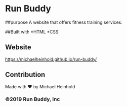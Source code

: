 # Run Buddy
##purpose
A website that offers fitness training services.

##Built with 
*HTML
*CSS

## Website
https://michaelheinhold.github.io/run-buddy/

## Contribution
Made with ❤️ by Michael Heinhold

### ©️2019 Run Buddy, Inc
